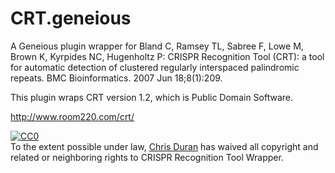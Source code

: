 CRT.geneious
============

A Geneious plugin wrapper for Bland C, Ramsey TL, Sabree F, Lowe M, Brown K, Kyrpides NC, Hugenholtz P:
CRISPR Recognition Tool (CRT): a tool for automatic detection of clustered regularly interspaced palindromic repeats.
BMC Bioinformatics. 2007 Jun 18;8(1):209.

This plugin wraps CRT version 1.2, which is Public Domain Software.

http://www.room220.com/crt/

<p xmlns:dct="http://purl.org/dc/terms/">
  <a rel="license"
     href="http://creativecommons.org/publicdomain/zero/1.0/">
    <img src="http://i.creativecommons.org/p/zero/1.0/88x31.png" style="border-style: none;" alt="CC0" />
  </a>
  <br />
  To the extent possible under law,
  <a rel="dct:publisher"
     href="http://chrisduran.co">
    <span property="dct:title">Chris Duran</span></a>
  has waived all copyright and related or neighboring rights to
  <span property="dct:title">CRISPR Recognition Tool Wrapper</span>.
</p>